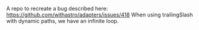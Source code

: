 A repo to recreate a bug described here: https://github.com/withastro/adapters/issues/418
When using trailingSlash with dynamic paths, we have an infinite loop.